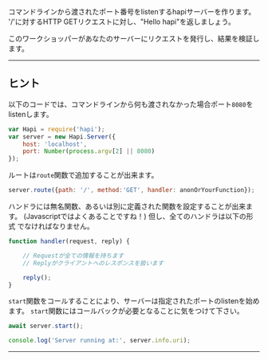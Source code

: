 コマンドラインから渡されたポート番号をlistenするhapiサーバーを作ります。
'/'に対するHTTP GETリクエストに対し、"Hello hapi"を返しましょう。

このワークショッパーがあなたのサーバーにリクエストを発行し、結果を検証します。

-----------------------------------------------------------------
## ヒント

以下のコードでは、コマンドラインから何も渡されなかった場合ポート`8080`をlistenします。

```js
var Hapi = require('hapi');
var server = new Hapi.Server({
    host: 'localhost',
    port: Number(process.argv[2] || 8080)
});
```

ルートは`route`関数で追加することが出来ます。

```js
server.route({path: '/', method:'GET', handler: anonOrYourFunction});
```

ハンドラには無名関数、あるいは別に定義された関数を設定することが出来ます。
(Javascriptではよくあることですね！) 但し、全てのハンドラは以下の形式
でなければなりません。

```js
function handler(request, reply) {

    // Requestが全ての情報を持ちます
    // Replyがクライアントへのレスポンスを扱います

    reply();
}
```

`start`関数をコールすることにより、サーバーは指定されたポートのlistenを始めます。
`start`関数にはコールバックが必要となることに気をつけて下さい。

```js
await server.start();

console.log('Server running at:', server.info.uri);
```
-----------------------------------------------------------------
